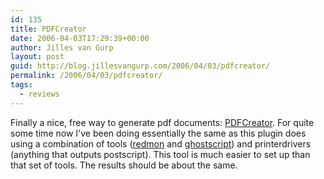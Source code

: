 ```yaml
---
id: 135
title: PDFCreator
date: 2006-04-03T17:29:39+00:00
author: Jilles van Gurp
layout: post
guid: http://blog.jillesvangurp.com/2006/04/03/pdfcreator/
permalink: /2006/04/03/pdfcreator/
tags:
  - reviews
---
```

Finally a nice, free way to generate pdf documents: [PDFCreator](http://sourceforge.net/projects/pdfcreator/). For quite some time now I've been doing essentially the same as this plugin does using a combination of tools ([redmon](http://www.cs.wisc.edu/~ghost/redmon/) and [ghostscript](http://www.cs.wisc.edu/~ghost/)) and printerdrivers (anything that outputs postscript). This tool is much easier to set up than that set of tools. The results should be about the same.